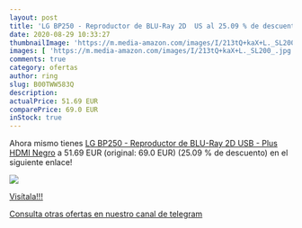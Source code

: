 ```yaml
---
layout: post
title: 'LG BP250 - Reproductor de BLU-Ray 2D  US al 25.09 % de descuento'
date: 2020-08-29 10:33:27
thumbnailImage: 'https://m.media-amazon.com/images/I/213tQ+kaX+L._SL200_.jpg'
images: [ 'https://m.media-amazon.com/images/I/213tQ+kaX+L._SL200_.jpg' ]
comments: true
category: ofertas
author: ring
slug: B00TWW583Q
description:
actualPrice: 51.69 EUR
comparePrice: 69.0 EUR
inStock: true
---
```


Ahora mismo tienes [LG BP250 - Reproductor de BLU-Ray 2D  USB - Plus  HDMI  Negro](https://www.amazon.com/dp/B00TWW583Q/?tag=redken08-20) a 51.69 EUR (original: 69.0 EUR) (25.09 %  de descuento) en el siguiente enlace!

[![](https://m.media-amazon.com/images/I/213tQ+kaX+L._SL200_.jpg)](https://www.amazon.com/dp/B00TWW583Q/?tag=redken08-20)

[Visítala!!!](https://www.amazon.com/dp/B00TWW583Q/?tag=redken08-20)

[Consulta otras ofertas en nuestro canal de telegram](https://t.me/s/ofertas25)
